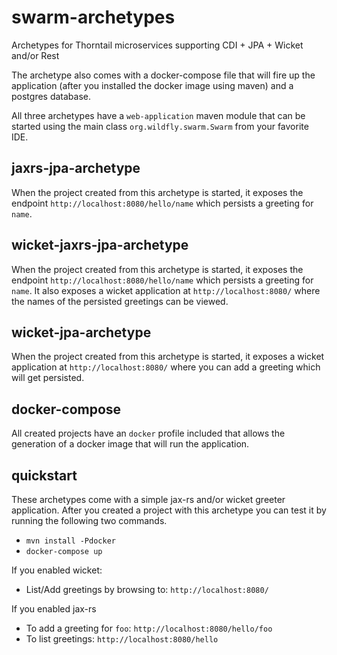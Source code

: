 # swarm-archetypes
Archetypes for Thorntail microservices supporting CDI + JPA + Wicket and/or Rest

The archetype also comes with a docker-compose file that will fire up the application (after you installed the docker image using maven) and a postgres database.

All three archetypes have a `web-application` maven module that can be started using the main class `org.wildfly.swarm.Swarm` from your favorite IDE.

## jaxrs-jpa-archetype
When the project created from this archetype is started, it exposes the endpoint `http://localhost:8080/hello/name` which persists a greeting for `name`.

## wicket-jaxrs-jpa-archetype
When the project created from this archetype is started, it exposes the endpoint `http://localhost:8080/hello/name` which persists a greeting for `name`. It also exposes a wicket application at `http://localhost:8080/` where the names of the persisted greetings can be viewed.

## wicket-jpa-archetype
When the project created from this archetype is started, it exposes a wicket application at `http://localhost:8080/` where you can add a greeting which will get persisted.

## docker-compose
All created projects have an `docker` profile included that allows the generation of a docker image that will run the application.

## quickstart
These archetypes come with a simple jax-rs and/or wicket greeter application. After you created a project with this archetype you can test it by running the following two commands.
 - `mvn install -Pdocker`
 - `docker-compose up`
 
If you enabled wicket:
 - List/Add greetings by browsing to: `http://localhost:8080/`

If you enabled jax-rs
 - To add a greeting for `foo`: `http://localhost:8080/hello/foo`
 - To list greetings: `http://localhost:8080/hello`
